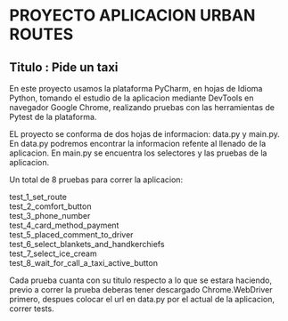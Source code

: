 # PROYECTO APLICACION URBAN ROUTES
## Titulo : Pide un taxi 

En este proyecto usamos la plataforma PyCharm, en hojas de Idioma Python, tomando el estudio de la aplicacion mediante 
DevTools en navegador Google Chrome, realizando pruebas con las herramientas de Pytest de la plataforma. 

EL proyecto se conforma de dos hojas de informacion: data.py y main.py. En data.py podremos encontrar la informacion 
refente al llenado de la aplicacion. En main.py se encuentra los selectores y las pruebas de la aplicacion.

Un total de 8 pruebas para correr la aplicacion:

test_1_set_route  
test_2_comfort_button  
test_3_phone_number  
test_4_card_method_payment  
test_5_placed_comment_to_driver  
test_6_select_blankets_and_handkerchiefs  
test_7_select_ice_cream  
test_8_wait_for_call_a_taxi_active_button  

Cada prueba cuanta con su titulo respecto a lo que se estara haciendo, previo a correr la prueba deberas tener
descargado Chrome.WebDriver primero, despues colocar el url en data.py por el actual de la aplicacion, correr tests.
